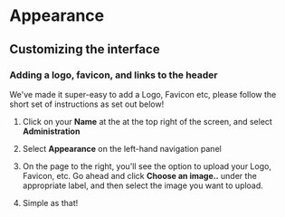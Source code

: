 # Appearance

## Customizing the interface

### Adding a logo, favicon, and links to the header

We've made it super-easy to add a Logo, Favicon etc, please follow the short set of instructions as set out below!

1) Click on your **Name** at the at the top right of the screen, and select **Administration**

2) Select **Appearance** on the left-hand navigation panel

3) On the page to the right, you'll see the option to upload your Logo, Favicon, etc. Go ahead and click **Choose an image..** under the appropriate label, and then select the image you want to upload.

4) Simple as that!